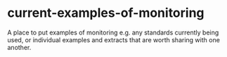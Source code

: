 # current-examples-of-monitoring
A place to put examples of monitoring e.g. any standards currently being used, or individual examples and extracts that are worth sharing with one another. 
